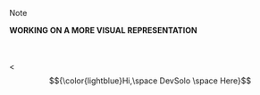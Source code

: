 
> [!NOTE]
**WORKING ON A MORE VISUAL REPRESENTATION**
<br/>
<br/>
<br/>

<$${\color{lightblue}Hi,\space DevSolo \space Here}$$ 


